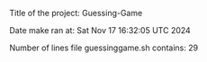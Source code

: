 Title of the project: Guessing-Game

Date make ran at: Sat Nov 17 16:32:05 UTC 2024

Number of lines file guessinggame.sh contains: 29
